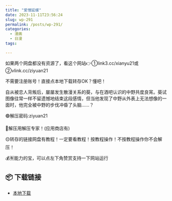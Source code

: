 ```yaml
---
title: "爱憎延缓"
date: 2023-11-11T23:56:24
slug: wp-291
permalink: /posts/wp-291/
categories:
  - 漫画
  - 日漫
tags:

---
```


如果两个网盘都没有资源了，看这个网站👉①link3.cc/xianyu21或②vlink.cc/ziyuan21

不需要注册账号！直接点本地下载转存OK？懂吧！

自从被恋人背叛后，屡屡发生散漫关系的葵，与在酒吧认识的中野共度良宵。葵试图像往常一样不留遗憾地结束这段感情，但当他发现了中野从外表上无法想像的一面时，他完全被中野的步伐冲昏了头脑……？

🟢解压密码:ziyuan21

🔵解压用解压专家！(应用商店有)

🟡转存的链接网盘有教程！一定要看教程！按教程操作！不按教程操作你不会解压！

💰🈶能力的宝，可以点左下角赞赏支持一下网站运行

## 📦 下载链接
- [本地下载](https://blziyuan21.com/pay-download/291?key=7ba4bdf8fa&down_id=0)

